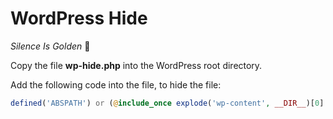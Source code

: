 WordPress Hide
==============

*Silence Is Golden* :ghost:

Copy the file **wp-hide.php** into the WordPress root directory.

Add the following code into the file, to hide the file:

```php
defined('ABSPATH') or (@include_once explode('wp-content', __DIR__)[0] . '/wp-hide.php') or die;
```
